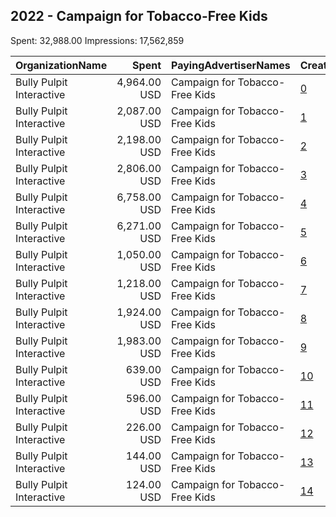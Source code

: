 ## 2022 - Campaign for Tobacco-Free Kids 
Spent: 32,988.00
Impressions: 17,562,859

|OrganizationName|Spent|PayingAdvertiserNames|CreativeUrls|Impressions|Genders|AgeBrackets|CountryCodes|BillingAddresses|CandidateBallotInformation|
|:---|---:|:---|:---|---:|:---|:---|:---|:---|:---|
|Bully Pulpit Interactive|4,964.00 USD|Campaign for Tobacco-Free Kids|[0](https://www.snap.com/political-ads/asset/d7f1c0483a29ce71bec68ddb0893070ce70779a8aee2662c45809ba66ce43deb?mediaType=mp4)|9,288,888||17-|united states|"1445 New York Ave NW,Washington,20005,US"||
|Bully Pulpit Interactive|2,087.00 USD|Campaign for Tobacco-Free Kids|[1](https://www.snap.com/political-ads/asset/ba54d8c470ab8edb0d5a8b09856aabbe2722211991473187b81761ef43c68213?mediaType=png)|1,836,748||17-|united states|"1445 New York Ave NW,Washington,20005,US"||
|Bully Pulpit Interactive|2,198.00 USD|Campaign for Tobacco-Free Kids|[2](https://www.snap.com/political-ads/asset/f807413e788f25e67a3eaed926911fc488acaa3c4c4f1ea7c3b339bc695e3099?mediaType=mp4)|1,134,599||17-|united states|"1445 New York Ave NW,Washington,20005,US"||
|Bully Pulpit Interactive|2,806.00 USD|Campaign for Tobacco-Free Kids|[3](https://www.snap.com/political-ads/asset/03cc95626cf2de26d7f080512abfdc2c2cd9d18b7653be9977314b8f347d903e?mediaType=mp4)|1,040,607||17-|united states|"1445 New York Ave NW,Washington,20005,US"||
|Bully Pulpit Interactive|6,758.00 USD|Campaign for Tobacco-Free Kids|[4](https://www.snap.com/political-ads/asset/6a8f95bc7d8c17824d145e6ad93b8886e28cff8c6f35468cf3c2831074cb3039?mediaType=png)|851,348||24-|united states|"1445 New York Ave NW,Washington,20005,US"||
|Bully Pulpit Interactive|6,271.00 USD|Campaign for Tobacco-Free Kids|[5](https://www.snap.com/political-ads/asset/fd142fe3cc5082a6d7cc059b536acc2586aea9771ea12d8781b519f3a9e95a1f?mediaType=jpg)|838,559||16-24|united states|"1445 New York Ave NW,Washington,20005,US"||
|Bully Pulpit Interactive|1,050.00 USD|Campaign for Tobacco-Free Kids|[6](https://www.snap.com/political-ads/asset/4df77c7106704b223cd1990e02a303a0af1d826db9423059edce617d2cc68587?mediaType=png)|735,619||17-|united states|"1445 New York Ave NW,Washington,20005,US"||
|Bully Pulpit Interactive|1,218.00 USD|Campaign for Tobacco-Free Kids|[7](https://www.snap.com/political-ads/asset/c0bb05afa669c17ced5a1d164c5b03f62753aa54a2da71239a9e5314708acf4e?mediaType=mp4)|534,237||17-|united states|"1445 New York Ave NW,Washington,20005,US"||
|Bully Pulpit Interactive|1,924.00 USD|Campaign for Tobacco-Free Kids|[8](https://www.snap.com/political-ads/asset/1444732bac21bafb73f75a6fd66b263a79e4b208ce22c7ceca48f44ae83c6491?mediaType=mp4)|409,533||18-22|united states|"1445 New York Ave NW,Washington,20005,US"||
|Bully Pulpit Interactive|1,983.00 USD|Campaign for Tobacco-Free Kids|[9](https://www.snap.com/political-ads/asset/03cc95626cf2de26d7f080512abfdc2c2cd9d18b7653be9977314b8f347d903e?mediaType=mp4)|352,314||18-22|united states|"1445 New York Ave NW,Washington,20005,US"||
|Bully Pulpit Interactive|639.00 USD|Campaign for Tobacco-Free Kids|[10](https://www.snap.com/political-ads/asset/a1d00020f137a3fe53abcb5c4404f47918aa6fac2608998ad5d68f6c4020febb?mediaType=mp4)|332,927||17-|united states|"1445 New York Ave NW,Washington,20005,US"||
|Bully Pulpit Interactive|596.00 USD|Campaign for Tobacco-Free Kids|[11](https://www.snap.com/political-ads/asset/c0bb05afa669c17ced5a1d164c5b03f62753aa54a2da71239a9e5314708acf4e?mediaType=mp4)|101,474||18-22|united states|"1445 New York Ave NW,Washington,20005,US"||
|Bully Pulpit Interactive|226.00 USD|Campaign for Tobacco-Free Kids|[12](https://www.snap.com/political-ads/asset/4df77c7106704b223cd1990e02a303a0af1d826db9423059edce617d2cc68587?mediaType=png)|44,767||18-22|united states|"1445 New York Ave NW,Washington,20005,US"||
|Bully Pulpit Interactive|144.00 USD|Campaign for Tobacco-Free Kids|[13](https://www.snap.com/political-ads/asset/ba54d8c470ab8edb0d5a8b09856aabbe2722211991473187b81761ef43c68213?mediaType=png)|31,829||18-22|united states|"1445 New York Ave NW,Washington,20005,US"||
|Bully Pulpit Interactive|124.00 USD|Campaign for Tobacco-Free Kids|[14](https://www.snap.com/political-ads/asset/4a71b2bee8ec4dd098d1e8dbd8de8e345e9812b7727a032ca3b491353092f666?mediaType=mp4)|29,410||18-22|united states|"1445 New York Ave NW,Washington,20005,US"||
